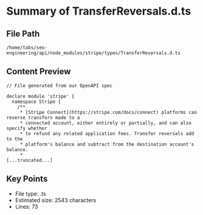 # Summary of TransferReversals.d.ts
  
## File Path
`/home/tabs/seo-engineering/api/node_modules/stripe/types/TransferReversals.d.ts`

## Content Preview
```
// File generated from our OpenAPI spec

declare module 'stripe' {
  namespace Stripe {
    /**
     * [Stripe Connect](https://stripe.com/docs/connect) platforms can reverse transfers made to a
     * connected account, either entirely or partially, and can also specify whether
     * to refund any related application fees. Transfer reversals add to the
     * platform's balance and subtract from the destination account's balance.
     *
[...truncated...]
```

## Key Points
- File type: .ts
- Estimated size: 2543 characters
- Lines: 73
